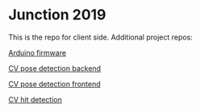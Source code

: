 # Junction 2019

This is the repo for client side. Additional project repos:

[Arduino firmware](https://github.com/Kichkun/ARgry_birds)

[CV pose detection backend](https://github.com/Hennessy811/refactored-octo-happiness)

[CV pose detection frontend](https://github.com/Hennessy811/super-succotash)

[CV hit detection](https://github.com/nestyme/HitDetector)
